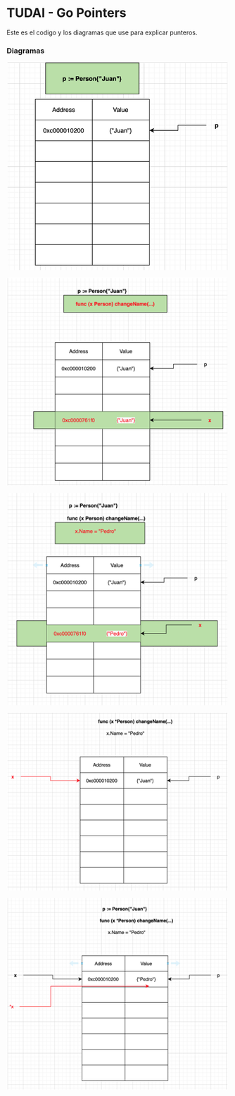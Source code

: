 # TUDAI - Go Pointers

Este es el codigo y los diagramas que use para explicar punteros.


### Diagramas

<p align="center">
  <img src="./docs/1-punteros.png" alt="" width="500"/>
</p>
<p align="center">
  <img src="./docs/2-punteros.png" alt="" width="500"/>
</p>
<p align="center">
  <img src="./docs/3-punteros.png" alt="" width="500"/>
</p>
<p align="center">
  <img src="./docs/4-punteros.png" alt="" width="500"/>
</p>
<p align="center">
  <img src="./docs/5-punteros.png" alt="" width="500"/>
</p>

